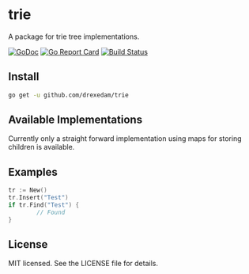 # trie
A package for trie tree implementations.

[![GoDoc](https://godoc.org/github.com/drexedam/trie?status.svg)](https://godoc.org/github.com/drexedam/trie)
[![Go Report Card](https://goreportcard.com/badge/github.com/drexedam/trie)](https://goreportcard.com/report/github.com/drexedam/trie)
[![Build Status](https://travis-ci.org/drexedam/trie.svg?branch=master)](https://travis-ci.org/drexedam/trie)

## Install
```sh
go get -u github.com/drexedam/trie
```

## Available Implementations
Currently only a straight forward implementation using maps for storing children is available.

## Examples
```go
tr := New()
tr.Insert("Test")
if tr.Find("Test") {
        // Found
}
```

## License
MIT licensed. See the LICENSE file for details.